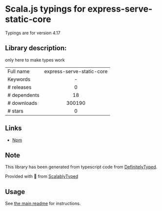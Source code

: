 
# Scala.js typings for express-serve-static-core

Typings are for version 4.17

## Library description:
only here to make types work

|                    |                 |
| ------------------ | :-------------: |
| Full name          | express-serve-static-core |
| Keywords           | - |
| # releases         | 0 |
| # dependents       | 18 |
| # downloads        | 300190 |
| # stars            | 0 |

## Links
- [Npm](https://www.npmjs.com/package/express-serve-static-core)
    


## Note
This library has been generated from typescript code from [DefinitelyTyped](https://definitelytyped.org).

Provided with :purple_heart: from [ScalablyTyped](https://github.com/oyvindberg/ScalablyTyped)

## Usage
See [the main readme](../../readme.md) for instructions.


